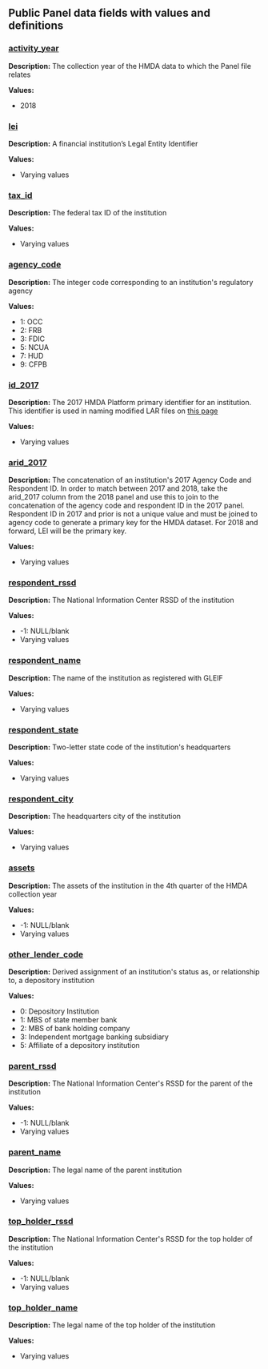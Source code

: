 ## Public Panel data fields with values and definitions

### [activity\_year](#activity_year)
**Description:** The collection year of the HMDA data to which the Panel file relates

**Values:**

- 2018

### [lei](#lei)
**Description:** A financial institution’s Legal Entity Identifier

**Values:**

- Varying values

### [tax\_id](#tax_id)
**Description:** The federal tax ID of the institution

**Values:**

- Varying values

### [agency\_code](#agency_code)
**Description:** The integer code corresponding to an institution's regulatory agency

**Values:**

- 1: OCC
- 2: FRB
- 3: FDIC
- 5: NCUA
- 7: HUD
- 9: CFPB

### [id\_2017](#id_2017)
**Description:** The 2017 HMDA Platform primary identifier for an institution. This identifier is used in naming modified LAR files on [this page](https://ffiec.cfpb.gov/data-publication/modified-lar/2017)

**Values:**

- Varying values

### [arid\_2017](#arid_2017)
**Description:** The concatenation of an institution's 2017 Agency Code and Respondent ID. In order to match between 2017 and 2018, take the arid_2017 column from the 2018 panel and use this to join to the concatenation of the agency code and respondent ID in the 2017 panel. Respondent ID in 2017 and prior is not a unique value and must be joined to agency code to generate a primary key for the HMDA dataset. For 2018 and forward, LEI will be the primary key.

**Values:**

- Varying values

### [respondent\_rssd](#respondent_rssd)
**Description:** The National Information Center RSSD of the institution

**Values:**

- -1: NULL/blank
- Varying values

### [respondent\_name](#respondent_name)
**Description:** The name of the institution as registered with GLEIF

**Values:**

- Varying values

### [respondent\_state](#respondent_state)
**Description:** Two-letter state code of the institution's headquarters

**Values:**

- Varying values

### [respondent\_city](#respondent_city)
**Description:** The headquarters city of the institution

**Values:**

- Varying values

### [assets](#assets)
**Description:** The assets of the institution in the 4th quarter of the HMDA collection year

**Values:**

- -1: NULL/blank
- Varying values

### [other\_lender\_code](#other_lender_code)
**Description:** Derived assignment of an institution's status as, or relationship to, a depository institution

**Values:**

- 0: Depository Institution
- 1: MBS of state member bank
- 2: MBS of bank holding company
- 3: Independent mortgage banking subsidiary
- 5: Affiliate of a depository institution

### [parent\_rssd](#parent_rssd)
**Description:** The National Information Center's RSSD for the parent of the institution

**Values:**

- -1: NULL/blank
- Varying values

### [parent\_name](#parent_name)
**Description:** The legal name of the parent institution

**Values:**

- Varying values

### [top\_holder\_rssd](#top_holder_rssd)
**Description:** The National Information Center's RSSD for the top holder of the institution

**Values:**

- -1: NULL/blank
- Varying values

### [top\_holder\_name](#top_holder_name)
**Description:** The legal name of the top holder of the institution

**Values:**

- Varying values
